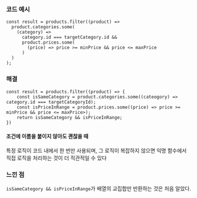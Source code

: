 ### 코드 예시

```tsx
const result = products.filter((product) =>
  product.categories.some(
    (category) =>
      category.id === targetCategory.id &&
      product.prices.some(
        (price) => price >= minPrice && price <= maxPrice
      )
  )
);
```

### 해결

```tsx
const result = products.filter((product) => {
    const isSameCategory = product.categories.some((cateogory) => category.id === targetCategoryId);
    const isPriceInRange = product.prices.some((price) => price >= minPrice && price <= maxPrice>);
    return isSameCategory && isPriceInRange;
})
```

#### 조건에 이름을 붙이지 않아도 괜찮을 때

특정 로직이 코드 내에서 한 번만 사용되며, 그 로직이 복잡하지 않으면 익명 함수에서 직접 로직을 처리하는 것이 더 직관적일 수 있다


### 느낀 점

`isSameCategory && isPriceInRange`가 배열의 교집합만 반환하는 것은 처음 알았다.